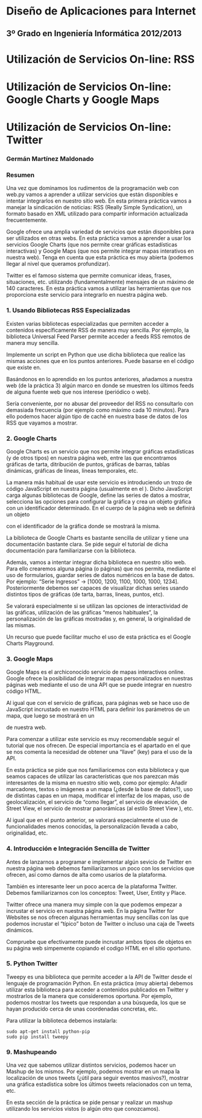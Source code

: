 Diseño de Aplicaciones para Internet
====================================
3º Grado en Ingeniería Informática 2012/2013
--------------------------------------------


# Utilización de Servicios On-line: RSS
# Utilización de Servicios On-line: Google Charts y Google Maps
# Utilización de Servicios On-line: Twitter
### Germán Martínez Maldonado

### Resumen

Una vez que dominamos los rudimentos de la programación web con web.py vamos a aprender a utilizar servicios que están disponibles e intentar integrarlos en nuestro sitio web. En esta primera práctica vamos a manejar la sindicación de noticias: RSS (Really Simple Syndication), un formato basado en XML utilizado para compartir información actualizada frecuentemente.

Google ofrece una amplia variedad de servicios que están disponibles para ser utilizados en otras webs. En esta práctica vamos a aprender a usar los servicios Google Charts (que nos permite crear gráficas estadísticas interactivas) y Google Maps (que nos permite integrar mapas interativos en nuestra web). Tenga en cuenta que esta práctica es muy abierta (podemos llegar al nivel que queramos profundizar).

Twitter es el famoso sistema que permite comunicar ideas, frases, situaciones, etc. utilizando (fundamentalmente) mensajes de un máximo de 140 caracteres. En esta práctica vamos a utilizar las herramientas que nos proporciona este servicio para integrarlo en nuestra página web.

### 1. Usando Bibliotecas RSS Especializadas

Existen varias bibliotecas especializadas que permiten acceder a contenidos específicamente RSS de manera muy sencilla. Por ejemplo, la biblioteca Universal Feed Parser permite acceder a feeds RSS remotos de manera muy sencilla.

Implemente un script en Python que use dicha biblioteca que realice las mismas acciones que en los puntos anteriores. Puede basarse en el código que existe en.

Basándonos en lo aprendido en los puntos anteriores, añadamos a nuestra web (de la práctica 3) algún marco en donde se muestren los últimos feeds de alguna fuente web que nos interese (periódico o web).

Sería conveniente, por no abusar del proveedor del RSS no consultarlo con demasiada frecuencia (por ejemplo como máximo cada 10 minutos). Para ello podemos hacer algún tipo de caché en nuestra base de datos de los RSS que vayamos a mostrar.

### 2. Google Charts

Google Charts es un servicio que nos permite integrar gráficas estadísticas (y de otros tipos) en nuestra página web, entre las que encontramos gráficas de tarta, ditribución de puntos, gráficas de barras, tablas dinámicas, gráficas de líneas, líneas temporales, etc.

La manera más habitual de usar este servicio es introduciendo un trozo de código JavaScript en nuestra página (usualmente en el <head>). Dicho JavaScript carga algunas bibliotecas de Google, define las series de datos a mostrar, selecciona las opciones para configurar la gráfica y crea un objeto gráfica con un identificador determinado. En el cuerpo de la página web se definirá un objeto <div> con el identificador de la gráfica donde se mostrará la misma.

La biblioteca de Google Charts es bastante sencilla de utilizar y tiene una documentación bastante clara. Se pide seguir el tutorial de dicha documentación para familiarizarse con la biblioteca.

Además, vamos a intentar integrar dicha biblioteca en nuestro sitio web. Para ello crearemos alguna página (o páginas) que nos permita, mediante el uso de formularios, guardar series de datos numéricos en la base de datos. Por ejemplo: “Serie Ingresos” → [1000, 1200, 1100, 1000, 1000, 1234]. Posteriormente debemos ser capaces de visualizar dichas series usando distintos tipos de gráficas (de tarta, barras, lineas, puntos, etc).

Se valorará especialmente si se utilizan las opciones de interactividad de las gráficas, utilización de las gráficas “menos habituales”, la personalización de las gráficas mostradas y, en general, la originalidad de las mismas.

Un recurso que puede facilitar mucho el uso de esta práctica es el Google Charts Playground.

### 3. Google Maps

Google Maps es el archiconocido servicio de mapas interactivos online. Google ofrece la posibilidad de integrar mapas personalizados en nuestras páginas web mediante el uso de una API que se puede integrar en nuestro código HTML.

Al igual que con el servicio de gráficas, para páginas web se hace uso de JavaScript incrustado en nuestro HTML para definir los parámetros de un mapa, que luego se mostrará en un <div> de nuestra web.

Para comenzar a utilizar este servicio es muy recomendable seguir el tutorial que nos ofrecen. De especial importancia es el apartado en el que se nos comenta la necesidad de obtener una “llave” (key) para el uso de la API.

En esta práctica se pide que nos familiaricemos con esta biblioteca y que seamos capaces de utilizar las características que nos parezcan más interesantes de la misma en nuestro sitio web, como por ejemplo: Añadir marcadores, textos o imágenes a un mapa (¿desde la base de datos?), uso de distintas capas en un mapa, modificar el interfaz de los mapas, uso de geolocalización, el servicio de “como llegar”, el servicio de elevación, de Street View, el servicio de mostrar panorámicas (al estilo Street View ), etc.

Al igual que en el punto anterior, se valorará especialmente el uso de funcionalidades menos conocidas, la personalización llevada a cabo, originalidad, etc.

### 4. Introducción e Integración Sencilla de Twitter

Antes de lanzarnos a programar e implementar algún sevicio de Twitter en nuestra página web debemos familiarizarnos un poco con los servicios que ofrecen, así como darnos de alta como usarios de la plataforma.

También es interesante leer un poco acerca de la plataforma Twitter. Debemos familiarizarnos con los conceptos: Tweet, User, Entity y Place.

Twitter ofrece una manera muy simple con la que podemos empezar a incrustar el servicio en nuestra página web. En la página Twitter for Websites se nos ofrecen algunas herramientas muy sencillas con las que podemos incrustar el “típico” boton de Twitter o incluso una caja de Tweets dinámicos.

Compruebe que efectivamente puede incrustar ambos tipos de objetos en su página web simpemente copiando el codigo HTML en el sitio oportuno.

### 5.  Python Twitter

Tweepy es una biblioteca que permite acceder a la API de Twitter desde el lenguaje de programación Python.
En esta práctica (muy abierta) debemos utilizar esta biblioteca para acceder a contenidos publicados en Twitter y mostrarlos de la manera que consideremos oportuna. Por ejemplo, podemos mostrar los tweets que respondan a una búsqueda, los que se hayan producido cerca de unas coordenadas concretas, etc.

Para utilizar la biblioteca debemos instalarla:

```
sudo apt-get install python-pip
sudo pip install tweepy
```

### 9. Mashupeando

Una vez que sabemos utilizar distintos servicios, podemos hacer un Mashup de los mismos. Por ejemplo, podemos mostrar en un mapa la localización de unos tweets (¿útil para seguir eventos masivos?), mostrar una gráfica estadística sobre los últimos tweets relacionados con un tema, etc.

En esta sección de la práctica se pide pensar y realizar un mashup utilizando los servicios vistos (o algún otro que conozcamos).
